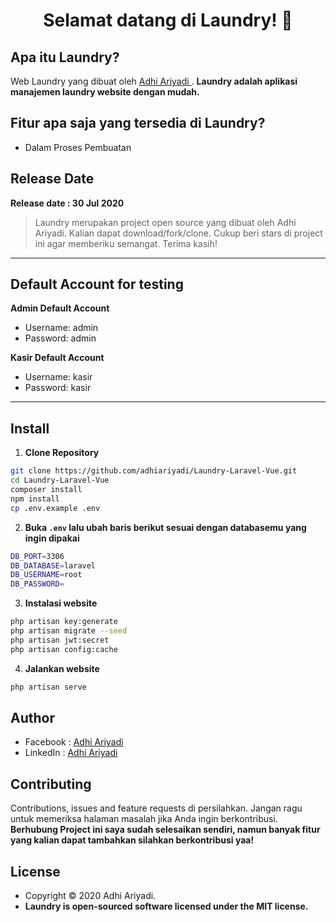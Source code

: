 <h1 align="center">Selamat datang di Laundry! 👋</h1>

## Apa itu Laundry?

Web Laundry yang dibuat oleh <a href="https://github.com/adhiariyadi"> Adhi Ariyadi </a>. **Laundry adalah aplikasi manajemen laundry website dengan mudah.**

## Fitur apa saja yang tersedia di Laundry?

-   Dalam Proses Pembuatan

## Release Date

**Release date : 30 Jul 2020**

> Laundry merupakan project open source yang dibuat oleh Adhi Ariyadi. Kalian dapat download/fork/clone. Cukup beri stars di project ini agar memberiku semangat. Terima kasih!

---

## Default Account for testing

**Admin Default Account**

-   Username: admin
-   Password: admin

**Kasir Default Account**

-   Username: kasir
-   Password: kasir

---

## Install

1. **Clone Repository**

```bash
git clone https://github.com/adhiariyadi/Laundry-Laravel-Vue.git
cd Laundry-Laravel-Vue
composer install
npm install
cp .env.example .env
```

2. **Buka `.env` lalu ubah baris berikut sesuai dengan databasemu yang ingin dipakai**

```bash
DB_PORT=3306
DB_DATABASE=laravel
DB_USERNAME=root
DB_PASSWORD=
```

3. **Instalasi website**

```bash
php artisan key:generate
php artisan migrate --seed
php artisan jwt:secret
php artisan config:cache
```

4. **Jalankan website**

```bash
php artisan serve
```

## Author

-   Facebook : <a href="https://web.facebook.com/adhiariyadi.me/"> Adhi Ariyadi</a>
-   LinkedIn : <a href="https://www.linkedin.com/in/adhiariyadi/"> Adhi Ariyadi</a>

## Contributing

Contributions, issues and feature requests di persilahkan.
Jangan ragu untuk memeriksa halaman masalah jika Anda ingin berkontribusi. **Berhubung Project ini saya sudah selesaikan sendiri, namun banyak fitur yang kalian dapat tambahkan silahkan berkontribusi yaa!**

## License

-   Copyright © 2020 Adhi Ariyadi.
-   **Laundry is open-sourced software licensed under the MIT license.**

